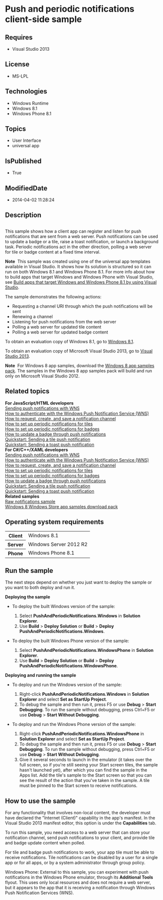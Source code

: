 # Push and periodic notifications client-side sample
## Requires
* Visual Studio 2013
## License
* MS-LPL
## Technologies
* Windows Runtime
* Windows 8.1
* Windows Phone 8.1
## Topics
* User Interface
* universal app
## IsPublished
* True
## ModifiedDate
* 2014-04-02 11:28:24
## Description

<div id="mainSection">
<p><img src="/windowsapps/site/view/file/111740/1/image.png" alt="" align="middle">
</p>
<p>This sample shows how a client app can register and listen for push notifications that are sent from a web server. Push notifications can be used to update a badge or a tile, raise a toast notification, or launch a background task. Periodic notifications
 act in the other direction, polling a web server for tile or badge content at a fixed time interval.
</p>
<p class="note"><b>Note</b>&nbsp;&nbsp;This sample was created using one of the universal app templates available in Visual Studio. It shows how its solution is structured so it can run on both Windows&nbsp;8.1 and Windows Phone 8.1. For more info about how to build apps
 that target Windows and Windows Phone with Visual Studio, see <a href="http://msdn.microsoft.com/library/windows/apps/dn609832">
Build apps that target Windows and Windows Phone 8.1 by using Visual Studio</a>.</p>
<p>The sample demonstrates the following actions: </p>
<ul>
<li>Requesting a channel URI through which the push notifications will be sent </li><li>Renewing a channel </li><li>Listening for push notifications from the web server </li><li>Polling a web server for updated tile content </li><li>Polling a web server for updated badge content </li></ul>
<p></p>
<p>To obtain an evaluation copy of Windows&nbsp;8.1, go to <a href="http://go.microsoft.com/fwlink/p/?linkid=301696">
Windows&nbsp;8.1</a>.</p>
<p>To obtain an evaluation copy of Microsoft Visual Studio&nbsp;2013, go to <a href="http://go.microsoft.com/fwlink/p/?linkid=301697">
Visual Studio&nbsp;2013</a>.</p>
<p class="note"><b>Note</b>&nbsp;&nbsp;For Windows&nbsp;8 app samples, download the <a href="http://go.microsoft.com/fwlink/p/?LinkId=301698">
Windows&nbsp;8 app samples pack</a>. The samples in the Windows&nbsp;8 app samples pack will build and run only on Microsoft Visual Studio&nbsp;2012.</p>
<h2><a id="related_topics"></a>Related topics</h2>
<dl><dt><b>For JavaScript/HTML developers</b> </dt><dt><a href="http://msdn.microsoft.com/library/windows/apps/hh465460">Sending push notifications with WNS</a>
</dt><dt><a href="http://msdn.microsoft.com/library/windows/apps/hh465407">How to authenticate with the Windows Push Notification Service (WNS)</a>
</dt><dt><a href="http://msdn.microsoft.com/library/windows/apps/hh465412">How to request, create, and save a notification channel</a>
</dt><dt><a href="http://msdn.microsoft.com/library/windows/apps/hh761476">How to set up periodic notifications for tiles</a>
</dt><dt><a href="http://msdn.microsoft.com/library/windows/apps/hh761476">How to set up periodic notifications for badges</a>
</dt><dt><a href="http://msdn.microsoft.com/library/windows/apps/hh465450">How to update a badge through push notifications</a>
</dt><dt><a href="http://msdn.microsoft.com/library/windows/apps/hh465450">Quickstart: Sending a tile push notification</a>
</dt><dt><a href="http://msdn.microsoft.com/library/windows/apps/hh761487">Quickstart: Sending a toast push notification</a>
</dt><dt><b>For C#/C&#43;&#43;/XAML developers</b> </dt><dt><a href="http://msdn.microsoft.com/library/windows/apps/hh868244">Sending push notifications with WNS</a>
</dt><dt><a href="http://msdn.microsoft.com/library/windows/apps/hh868206">How to authenticate with the Windows Push Notification Service (WNS)</a>
</dt><dt><a href="http://msdn.microsoft.com/library/windows/apps/hh868221">How to request, create, and save a notification channel</a>
</dt><dt><a href="http://msdn.microsoft.com/library/windows/apps/hh868228">How to set up periodic notifications for tiles</a>
</dt><dt><a href="http://msdn.microsoft.com/library/windows/apps/hh868228">How to set up periodic notifications for badges</a>
</dt><dt><a href="http://msdn.microsoft.com/library/windows/apps/hh868252">How to update a badge through push notifications</a>
</dt><dt><a href="http://msdn.microsoft.com/library/windows/apps/hh868252">Quickstart: Sending a tile push notification</a>
</dt><dt><a href="http://msdn.microsoft.com/library/windows/apps/hh868255">Quickstart: Sending a toast push notification</a>
</dt><dt><b>Related samples</b> </dt><dt><a href="http://go.microsoft.com/fwlink/p/?linkid=241553">Raw notifications sample</a>
</dt><dt><a href="http://go.microsoft.com/fwlink/p/?LinkID=227694">Windows 8 Windows Store app samples download pack</a>
</dt></dl>
<h2>Operating system requirements</h2>
<table>
<tbody>
<tr>
<th>Client</th>
<td><dt>Windows&nbsp;8.1 </dt></td>
</tr>
<tr>
<th>Server</th>
<td><dt>Windows Server&nbsp;2012&nbsp;R2 </dt></td>
</tr>
<tr>
<th>Phone</th>
<td><dt>Windows Phone 8.1 </dt></td>
</tr>
</tbody>
</table>
<h2>Run the sample</h2>
<p>The next steps depend on whether you just want to deploy the sample or you want to both deploy and run it.</p>
<p><b>Deploying the sample</b></p>
<ul>
<li>
<p>To deploy the built Windows version of the sample:</p>
<ol>
<li>Select <b>PushAndPeriodicNotifications.Windows</b> in <b>Solution Explorer</b>.
</li><li>Use <b>Build</b> &gt; <b>Deploy Solution</b> or <b>Build</b> &gt; <b>Deploy PushAndPeriodicNotifications.Windows</b>.
</li></ol>
</li><li>
<p>To deploy the built Windows Phone version of the sample:</p>
<ol>
<li>Select <b>PushAndPeriodicNotifications.WindowsPhone</b> in <b>Solution Explorer</b>.
</li><li>Use <b>Build</b> &gt; <b>Deploy Solution</b> or <b>Build</b> &gt; <b>Deploy PushAndPeriodicNotifications.WindowsPhone</b>.
</li></ol>
</li></ul>
<p><b>Deploying and running the sample</b></p>
<ul>
<li>
<p>To deploy and run the Windows version of the sample:</p>
<ol>
<li>Right-click <b>PushAndPeriodicNotifications.Windows</b> in <b>Solution Explorer</b> and select
<b>Set as StartUp Project</b>. </li><li>To debug the sample and then run it, press F5 or use <b>Debug</b> &gt; <b>Start Debugging</b>. To run the sample without debugging, press Ctrl&#43;F5 or use
<b>Debug</b> &gt; <b>Start Without Debugging</b>. </li></ol>
</li><li>
<p>To deploy and run the Windows Phone version of the sample:</p>
<ol>
<li>Right-click <b>PushAndPeriodicNotifications.WindowsPhone</b> in <b>Solution Explorer</b> and select
<b>Set as StartUp Project</b>. </li><li>To debug the sample and then run it, press F5 or use <b>Debug</b> &gt; <b>Start Debugging</b>. To run the sample without debugging, press Ctrl&#43;F5 or use
<b>Debug</b> &gt; <b>Start Without Debugging</b>. </li><li>Give it several seconds to launch in the emulator (it takes over the full screen, so if you're still seeing your Start screen tiles, the sample hasn't launched yet), after which you can find the sample in the Apps list. Add the tile's sample to the Start
 screen so that you can see the result of the action that you've taken in the sample. A tile must be pinned to the Start screen to receive notifications.
</li></ol>
</li></ul>
<h2><a id="How_to_use_the_sample"></a><a id="how_to_use_the_sample"></a><a id="HOW_TO_USE_THE_SAMPLE"></a>How to use the sample</h2>
<p>For any functionality that involves non-local content, the developer must have declared the &quot;Internet (Client)&quot; capability in the app's manifest. In the Visual Studio&nbsp;2013 manifest editor, this option is under the
<b>Capabilities</b> tab.</p>
<p>To run this sample, you need access to a web server that can store your notification channel, send push notifications to your client, and provide tile and badge update content when polled.</p>
<p>For tile and badge push notifications to work, your app tile must be able to receive notifications. Tile notifications can be disabled by a user for a single app or for all apps, or by a system administrator through group policy.</p>
<div class="os_icon_block">
<div class="os_icon_content_block">
<p><b></b>Windows Phone: External to this sample, you can experiment with push notifications in the Windows Phone emulator, through its
<b>Additional Tools</b> flyout. This uses only local resources and does not require a web server, but it appears to the app that it is receiving a notification through Windows Push Notification Services (WNS).</p>
</div>
</div>
</div>
